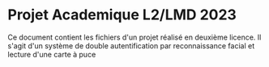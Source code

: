 # Projet Academique L2/LMD 2023
Ce document contient les fichiers d'un projet réalisé en deuxième licence. Il s'agit d'un système de double autentification par reconnaissance facial et lecture d'une carte à puce
